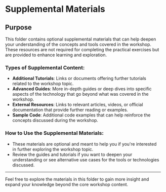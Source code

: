 # Supplemental Materials

## Purpose

This folder contains optional supplemental materials that can help deepen your understanding of the concepts and tools covered in the workshop. These resources are not required for completing the practical exercises but are provided to enhance learning and exploration.

### Types of Supplemental Content:

- **Additional Tutorials**: Links or documents offering further tutorials related to the workshop topic.
- **Advanced Guides**: More in-depth guides or deep dives into specific aspects of the technology that go beyond what was covered in the workshop.
- **External Resources**: Links to relevant articles, videos, or official documentation that provide further reading or examples.
- **Sample Code**: Additional code examples that can help reinforce the concepts discussed during the workshop.

### How to Use the Supplemental Materials:

- These materials are optional and meant to help you if you're interested in further exploring the workshop topic.
- Review the guides and tutorials if you want to deepen your understanding or see alternative use cases for the tools or technologies discussed.

---

Feel free to explore the materials in this folder to gain more insight and expand your knowledge beyond the core workshop content.
